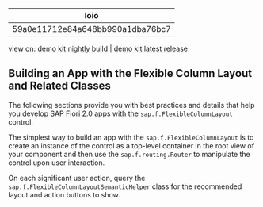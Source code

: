 <!-- loio59a0e11712e84a648bb990a1dba76bc7 -->

| loio |
| -----|
| 59a0e11712e84a648bb990a1dba76bc7 |

<div id="loio">

view on: [demo kit nightly build](https://openui5nightly.hana.ondemand.com/#/topic/59a0e11712e84a648bb990a1dba76bc7) | [demo kit latest release](https://openui5.hana.ondemand.com/#/topic/59a0e11712e84a648bb990a1dba76bc7)</div>

## Building an App with the Flexible Column Layout and Related Classes

The following sections provide you with best practices and details that help you develop SAP Fiori 2.0 apps with the `sap.f.FlexibleColumnLayout` control.

The simplest way to build an app with the `sap.f.FlexibleColumnLayout` is to create an instance of the control as a top-level container in the root view of your component and then use the `sap.f.routing.Router` to manipulate the control upon user interaction.

On each significant user action, query the `sap.f.FlexibleColumnLayoutSemanticHelper` class for the recommended layout and action buttons to show.

